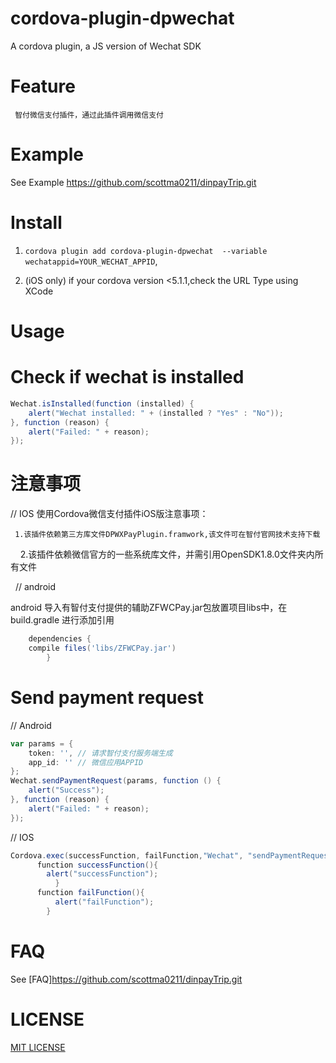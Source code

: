 # cordova-plugin-dpwechat

A cordova plugin, a JS version of Wechat SDK

# Feature

     智付微信支付插件，通过此插件调用微信支付

# Example

 See Example https://github.com/scottma0211/dinpayTrip.git

 
# Install

1. ```cordova plugin add cordova-plugin-dpwechat  --variable wechatappid=YOUR_WECHAT_APPID```,

2. (iOS only) if your cordova version <5.1.1,check the URL Type using XCode

# Usage

# Check if wechat is installed
```gradle
Wechat.isInstalled(function (installed) {
    alert("Wechat installed: " + (installed ? "Yes" : "No"));
}, function (reason) {
    alert("Failed: " + reason);
});
```


# 注意事项

  // IOS 使用Cordova微信支付插件iOS版注意事项：
   
     1.该插件依赖第三方库文件DPWXPayPlugin.framwork,该文件可在智付官网技术支持下载
     2.该插件依赖微信官方的一些系统库文件，并需引用OpenSDK1.8.0文件夹内所有文件
     
   // android
   
   android 导入有智付支付提供的辅助ZFWCPay.jar包放置项目libs中，在build.gradle 进行添加引用
   
```gradle
    dependencies {
	compile files('libs/ZFWCPay.jar')
        }
```
   
# Send payment request

// Android
```gradle
var params = {
    token: '', // 请求智付支付服务端生成
    app_id: '' // 微信应用APPID
};
Wechat.sendPaymentRequest(params, function () {
    alert("Success");
}, function (reason) {
    alert("Failed: " + reason);
});
```

// IOS
```gradle
Cordova.exec(successFunction, failFunction,"Wechat", "sendPaymentRequest", [data.token]);
      function successFunction(){
        alert("successFunction");
          }
      function failFunction(){
          alert("failFunction");
        }
```
 

# FAQ

See [FAQ]https://github.com/scottma0211/dinpayTrip.git

# LICENSE

[MIT LICENSE](http://opensource.org/licenses/MIT)
